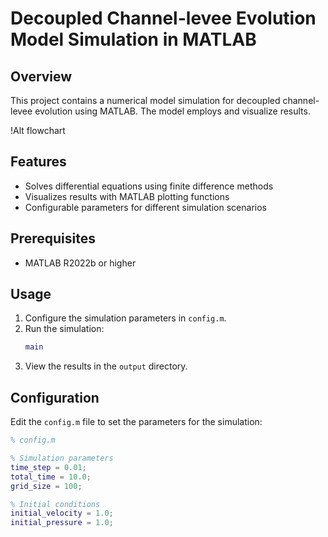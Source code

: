 # Decoupled Channel-levee Evolution Model Simulation in MATLAB

## Overview
This project contains a numerical model simulation for decoupled channel-levee evolution using MATLAB. The model employs  and visualize results.

!Alt flowchart

## Features
- Solves differential equations using finite difference methods
- Visualizes results with MATLAB plotting functions
- Configurable parameters for different simulation scenarios

## Prerequisites
- MATLAB R2022b or higher

## Usage
1. Configure the simulation parameters in `config.m`.
2. Run the simulation:
    ```matlab
    main
    ```
3. View the results in the `output` directory.

## Configuration
Edit the `config.m` file to set the parameters for the simulation:
```matlab
% config.m

% Simulation parameters
time_step = 0.01;
total_time = 10.0;
grid_size = 100;

% Initial conditions
initial_velocity = 1.0;
initial_pressure = 1.0;
```





